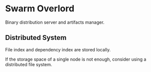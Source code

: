 Swarm Overlord
==============

Binary distribution server and artifacts manager.



## Distributed System

File index and dependency index are stored locally.

If the storage space of a single node is not enough, consider using a distributed file system.

